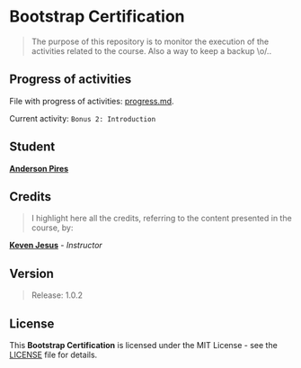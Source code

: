 # Bootstrap Certification

> The purpose of this repository is to monitor the execution of the activities related to the course. Also a way to keep a backup \o/..

## Progress of activities

File with progress of activities: [progress.md](/assets/docs/progress.md).

Current activity: `Bonus 2: Introduction`

## Student

**[Anderson Pires](https://github.com/APSantos-Pires)**

## Credits

> I highlight here all the credits, referring to the content presented in the course, by:

**[Keven Jesus](https://github.com/kevenjesus)** - *Instructor*

## Version

> Release: 1.0.2

## License

This **Bootstrap Certification** is licensed under the MIT License - see the [LICENSE](/LICENSE) file for details.

